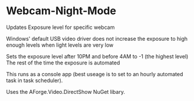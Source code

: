 # Webcam-Night-Mode
Updates Exposure level for specific webcam

Windows' default USB video driver does not increase the exposure to high enough levels when light levels are very low

Sets the exposure level after 10PM and before 4AM to -1 (the highest level) The rest of the time the exposure is automated

This runs as a console app (best useage is to set to an hourly automated task in task scheduler).

Uses the AForge.Video.DirectShow NuGet libary.

